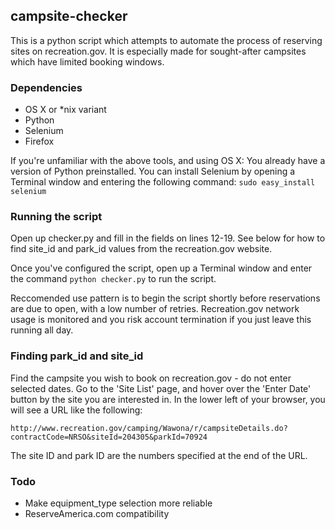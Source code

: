 ## campsite-checker

This is a python script which attempts to automate the process of reserving sites on recreation.gov.  It is especially made for sought-after campsites which have limited booking windows.

### Dependencies
  * OS X or *nix variant
  * Python
  * Selenium
  * Firefox

If you're unfamiliar with the above tools, and using OS X: You already have a version of Python preinstalled. You can install Selenium by opening a Terminal window and entering the following command: `sudo easy_install selenium`

### Running the script

Open up checker.py and fill in the fields on lines 12-19. See below for how to find site\_id and park\_id values from the recreation.gov website.

Once you've configured the script, open up a Terminal window and enter the command `python checker.py` to run the script.

Reccomended use pattern is to begin the script shortly before reservations are due to open, with a low number of retries. Recreation.gov network usage is monitored and you risk account termination if you just leave this running all day.

### Finding park\_id and site\_id

Find the campsite you wish to book on recreation.gov - do not enter selected dates. Go to the 'Site List' page, and hover over the 'Enter Date' button by the site you are interested in.  In the lower left of your browser, you will see a URL like the following:

`http://www.recreation.gov/camping/Wawona/r/campsiteDetails.do?contractCode=NRSO&siteId=204305&parkId=70924`

The site ID and park ID are the numbers specified at the end of the URL.

### Todo
  * Make equipment_type selection more reliable
  * ReserveAmerica.com compatibility
